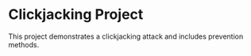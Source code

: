 # Clickjacking Project

 This project demonstrates a clickjacking attack and includes prevention methods.


